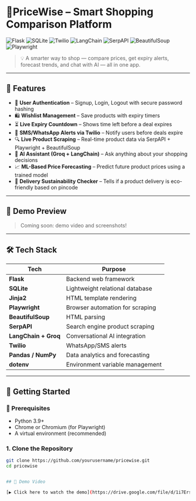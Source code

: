 # 🛒PriceWise – Smart Shopping Comparison Platform

![Flask](https://img.shields.io/badge/Flask-Framework-000000?style=for-the-badge&logo=flask)
![SQLite](https://img.shields.io/badge/SQLite-Database-003B57?style=for-the-badge&logo=sqlite)
![Twilio](https://img.shields.io/badge/Twilio-SMS%20Alerts-F22F46?style=for-the-badge&logo=twilio)
![LangChain](https://img.shields.io/badge/LangChain-Groq%20AI-005571?style=for-the-badge)
![SerpAPI](https://img.shields.io/badge/Search-SerpAPI-yellow?style=for-the-badge)
![BeautifulSoup](https://img.shields.io/badge/Web%20Scraping-BeautifulSoup-green?style=for-the-badge)
![Playwright](https://img.shields.io/badge/Browser%20Automation-Playwright-blueviolet?style=for-the-badge)

> 💡 A smarter way to shop — compare prices, get expiry alerts, forecast trends, and chat with AI — all in one app.

---

## 🌟 Features

- 🔐 **User Authentication** – Signup, Login, Logout with secure password hashing
- 🛍️ **Wishlist Management** – Save products with expiry timers
- ⏳ **Live Expiry Countdown** – Shows time left before a deal expires
- 📩 **SMS/WhatsApp Alerts via Twilio** – Notify users before deals expire
- 🔍 **Live Product Scraping** – Real-time product data via SerpAPI + Playwright + BeautifulSoup
- 🧠 **AI Assistant (Groq + LangChain)** – Ask anything about your shopping decisions
- 📈 **ML-Based Price Forecasting** – Predict future product prices using a trained model
- 🛵 **Delivery Sustainability Checker** – Tells if a product delivery is eco-friendly based on pincode

---

## 🎥 Demo Preview

> Coming soon: demo video and screenshots!

---

## 🛠️ Tech Stack

| Tech              | Purpose                            |
|------------------|------------------------------------|
| **Flask**         | Backend web framework              |
| **SQLite**        | Lightweight relational database    |
| **Jinja2**        | HTML template rendering            |
| **Playwright**    | Browser automation for scraping    |
| **BeautifulSoup** | HTML parsing                       |
| **SerpAPI**       | Search engine product scraping     |
| **LangChain + Groq** | Conversational AI integration  |
| **Twilio**        | WhatsApp/SMS alerts                |
| **Pandas / NumPy**| Data analytics and forecasting     |
| **dotenv**        | Environment variable management    |

---

## 🚀 Getting Started

### 🧾 Prerequisites

- Python 3.9+
- Chrome or Chromium (for Playwright)
- A virtual environment (recommended)

### 1. Clone the Repository

```bash
git clone https://github.com/yourusername/pricewise.git
cd pricewise


## 🎥 Demo Video

[▶️ Click here to watch the demo](https://drive.google.com/file/d/1i7ErsMe6nF74-O5_AI1n5WBW8XOPVAEj/view?usp=sharing)
